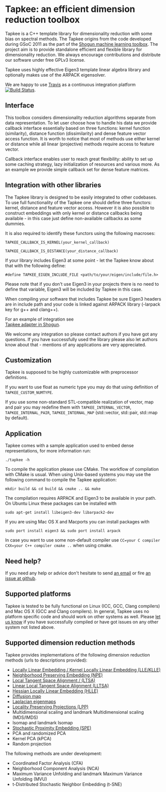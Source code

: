 Tapkee: an efficient dimension reduction toolbox
================================================

Tapkee is a C++ template library for dimensionality reduction with some bias on 
spectral methods. The Tapkee origins from the code developed during GSoC 2011 as 
the part of the [Shogun machine learning toolbox](https://github.com/shogun-toolbox/shogun). 
The project aim is to provide standalone efficient and flexible library for 
dimensionality reduction. We always encourage contributions and distribute our software
under free GPLv3 license.

Tapkee uses highly effective Eigen3 template linear algebra library and 
optionally makes use of the ARPACK eigensolver.

We are happy to use [Travis](https://travis-ci.org) as a continuous integration 
platform [![Build Status](https://travis-ci.org/lisitsyn/tapkee.png)](https://travis-ci.org/lisitsyn/tapkee).

Interface
---------

This toolbox considers dimensionality reduction algorithms separate from data representation.
To let user choose how to handle his data we provide callback interface essentially based
on three functions: kernel function (similarity), distance function (dissimilarity) and 
dense feature vector access function. It is worth to notice that most of methods use either
kernel or distance while all linear (projective) methods require access to feature vector.

Callback interface enables user to reach great flexibility: ability to set up some caching strategy,
lazy initialization of resources and various more. As an example we provide simple callback set
for dense feature matrices.

Integration with other libraries
--------------------------------

The Tapkee library is designed to be easily integrated to other codebases. To use full 
functionality of the Tapkee one should define three functors: kernel, distance and
feature vector access. However it is also possible to construct embeddings with only
kernel or distance callbacks being available - in this case just define non-available
callbacks as some dummies.

It is also required to identify these functors using the following macroses:

`TAPKEE_CALLBACK_IS_KERNEL(your_kernel_callback)`

`TAPKEE_CALLBACK_IS_DISTANCE(your_distance_callback)`

If your library includes Eigen3 at some point - let the Tapkee know about that with the following define:

`#define TAPKEE_EIGEN_INCLUDE_FILE <path/to/your/eigen/include/file.h>`

Please note that if you don't use Eigen3 in your projects there is no need to define that variable, Eigen3 will
be included by Tapkee in this case.

When compiling your software that includes Tapkee be sure Eigen3 headers are in include path and your code
is linked against ARPACK library (-larpack key for g++ and clang++).

For an example of integration see  
[Tapkee adapter in Shogun](https://github.com/shogun-toolbox/shogun/blob/master/src/shogun/lib/tapkee/tapkee_shogun.cpp). 

We welcome any integration so please contact authors if you have got any questions. If you have 
successfully used the library please also let authors know about that - mentions of any 
applications are very appreciated.

Customization
-------------

Tapkee is supposed to be highly customizable with preprocessor definitions.

If you want to use float as numeric type you may do that using definition of `TAPKEE_CUSTOM_NUMTYPE`.

If you use some non-standard STL-compatible realization of vector, map and pair you may redefine them
with `TAPKEE_INTERNAL_VECTOR`, `TAPKEE_INTERNAL_PAIR`, `TAPKEE_INTERNAL_MAP` (std::vector, std::pair, std::map by
default).

Application
-----------

Tapkee comes with a sample application used to embed dense representations, for more information run:

`./tapkee -h`

To compile the application please use CMake. The workflow of compilation with CMake is usual. When using Unix-based
systems you may use the following command to compile the Tapkee application:

`mkdir build && cd build && cmake .. && make`

The compilation requires ARPACK and Eigen3 to be available in your path. On Ubuntu Linux these packages can be installed with 

`sudo apt-get install libeigen3-dev libarpack2-dev`

If you are using Mac OS X and Macports you can install packages with 

`sudo port install eigen3 && sudo port install arpack`

In case you want to use some non-default compiler use `CC=your C compiler CXX=your C++ compiler cmake ..` when using cmake.

Need help?
----------

If you need any help or advice don't hesitate to send [an email](mailto://lisitsyn.s.o@gmail.com "Send mail
to Sergey Lisitsyn") or fire [an issue at github](https://github.com/lisitsyn/tapkee/issues/new "New Tapkee Issue").

Supported platforms
-------------------

Tapkee is tested to be fully functional on Linux (ICC, GCC, Clang compilers) 
and Mac OS X (GCC and Clang compilers). In general, Tapkee uses no platform specific
code and should work on other systems as well. Please [let us know](mailto://lisitsyn.s.o@gmail.com) if you have
successfully compiled or have got issues on any other system not listed above.

Supported dimension reduction methods
-------------------------------------

Tapkee provides implementations of the following dimension reduction methods (urls to descriptions provided):

* [Locally Linear Embedding / Kernel Locally Linear Embedding (LLE/KLLE)](http://lisitsyn.github.com/tapkee/methods/lle.html)
* [Neighborhood Preserving Embedding (NPE)](http://lisitsyn.github.com/tapkee/methods/npe.html)
* [Local Tangent Space Alignment / (LTSA)](http://lisitsyn.github.com/tapkee/methods/ltsa.html)
* [Linear Local Tangent Space Alignment (LLTSA)](http://lisitsyn.github.com/tapkee/methods/lltsa.html)
* [Hessian Locally Linear Embedding (HLLE)](http://lisitsyn.github.com/tapkee/methods/hlle.html)
* [Diffusion map](http://lisitsyn.github.com/tapkee/methods/diffusion_map.html)
* [Laplacian eigenmaps](http://lisitsyn.github.com/tapkee/methods/laplacian_eigenmaps.html)
* [Locality Preserving Projections (LPP)](http://lisitsyn.github.com/tapkee/methods/lpp.html)
* Multidimensional scaling and landmark Multidimensional scaling (MDS/lMDS)
* Isomap and landmark Isomap
* [Stochastic Proximity Embedding (SPE)](http://lisitsyn.github.com/tapkee/methods/spe.html)
* PCA and randomized PCA
* Kernel PCA (kPCA)
* Random projection

The following methods are under development:

* Coordinated Factor Analysis (CFA)
* Neighborhood Component Analysis (NCA)
* Maximum Variance Unfolding and landmark Maximum Variance Unfolding (MVU)
* t-Distributed Stochastic Neighbor Embedding (t-SNE)
